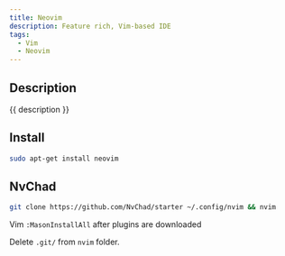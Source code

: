 ```yaml
---
title: Neovim
description: Feature rich, Vim-based IDE
tags:
  - Vim
  - Neovim
---
```


## Description

{{ description }}


## Install

```bash
sudo apt-get install neovim
```

## NvChad

```bash
git clone https://github.com/NvChad/starter ~/.config/nvim && nvim
```

Vim `:MasonInstallAll` after plugins are downloaded

Delete `.git/` from `nvim` folder.
